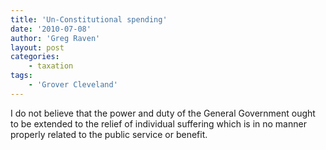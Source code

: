 ```yaml
---
title: 'Un-Constitutional spending'
date: '2010-07-08'
author: 'Greg Raven'
layout: post
categories:
    - taxation
tags:
    - 'Grover Cleveland'
---
```


I do not believe that the power and duty of the General Government ought to be extended to the relief of individual suffering which is in no manner properly related to the public service or benefit.